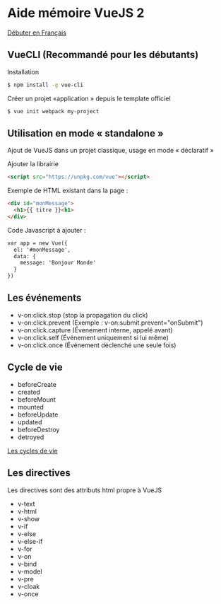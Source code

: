 # Aide mémoire VueJS 2

[Débuter en Français](https://fr.vuejs.org/v2/guide/index.html)

## VueCLI (Recommandé pour les débutants)

Installation

```sh
$ npm install -g vue-cli
```

Créer un projet «application » depuis le template officiel

```sh
$ vue init webpack my-project
```

## Utilisation en mode « standalone »

Ajout de VueJS dans un projet classique, usage en mode « déclaratif »

Ajouter la librairie

```html
<script src="https://unpkg.com/vue"></script>
```

Exemple de HTML existant dans la page :

```html
<div id="monMessage">
  <h1>{{ titre }}<h1>
</div>
```

Code Javascript à ajouter :

```html
var app = new Vue({
  el: '#monMessage',
  data: {
    message: 'Bonjour Monde'
  }
})
```

## Les événements

- v-on:click.stop (stop la propagation du click)
- v-on:click.prevent (Exemple : v-on:submit.prevent="onSubmit")
- v-on:click.capture (Évenement interne, appelé avant)
- v-on:click.self (Événement uniquement si lui même)
- v-on:click.once (Événement déclenché une seule fois)

## Cycle de vie

- beforeCreate
- created
- beforeMount
- mounted
- beforeUpdate
- updated
- beforeDestroy
- detroyed

[Les cycles de vie](https://fr.vuejs.org/images/lifecycle.png)

## Les directives

Les directives sont des attributs html propre à VueJS

- v-text
- v-html
- v-show
- v-if
- v-else
- v-else-if
- v-for
- v-on
- v-bind
- v-model
- v-pre
- v-cloak
- v-once
